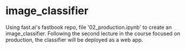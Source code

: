 # image_classifier

Using fast.ai's fastbook repo, file '02_production.ipynb' to create an image_classifier.
Following the second lecture in the course focused on production, the classifier will be deployed as a web app.
